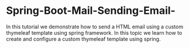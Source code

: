 # Spring-Boot-Mail-Sending-Email-
In this tutorial we demonstrate how to send a HTML email using a custom thymeleaf template using spring framework. In this topic we learn how to create and configure a custom thymeleaf template using spring.
